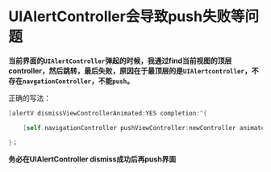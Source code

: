 # UIAlertController会导致push失败等问题

**当前界面的`UIAlertController`弹起的时候，我通过find当前视图的顶层controller，然后跳转，最后失败，原因在于最顶层的是`UIAlertcontroller`，不存在`navgationController`，不能`push`。**

正确的写法：
``` swift
[alertV dismissViewControllerAnimated:YES completion:^{

    [self.navigationController pushViewController:newController animated:YES];

}；
```

**务必在UIAlertController dismiss成功后再push界面**